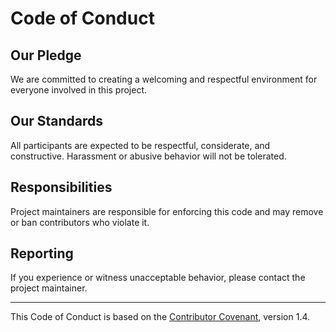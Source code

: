 # Code of Conduct

## Our Pledge

We are committed to creating a welcoming and respectful environment for everyone involved in this project.

## Our Standards

All participants are expected to be respectful, considerate, and constructive. Harassment or abusive behavior will not be tolerated.

## Responsibilities

Project maintainers are responsible for enforcing this code and may remove or ban contributors who violate it.

## Reporting

If you experience or witness unacceptable behavior, please contact the project maintainer.

---

This Code of Conduct is based on the [Contributor Covenant](https://www.contributor-covenant.org), version 1.4.
